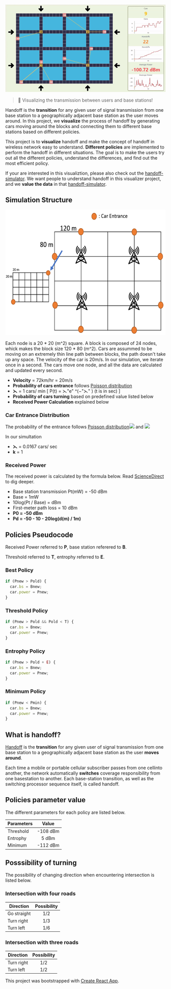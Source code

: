 <p align=center>
    <img src="img/demo.gif">
</p>

> 📶 Visualizing the transmission between users and base stations!

Handoff is the **transition** for any given user of signal transmission from one base station to a geographically adjacent base station as the user moves around. In this project, we **visualize** the process of handoff by generating cars moving around the blocks and connecting them to different base stations based on different policies.

This project is to **visualize** handoff and make the concept of handoff in wireless network easy to understand. **Different policies** are implemented to perform the handoff in different situations. The goal is to make the users try out all the different policies, understand the differences, and find out the most efficient policy.

If your are interested in this visualiztion, please also check out the [handoff-simulator](https://github.com/chonyy/handoff-simulator). We want people to understand handoff in this visualizer project, and we **value the data** in that [handoff-simulator](https://github.com/chonyy/handoff-simulator).

## Simulation Structure

<p align=center>
    <img src="img/simulation structure.PNG" width="558" height="393">
</p>
Each node is a 20 * 20 (m^2) square. A block is composed of 24 nodes, whick makes the block size 120 * 80 (m^2). Cars are assummed to be moving on an extremely thin line path between blocks, the path doesn't take up any space. The velocity of the car is 20m/s. In our simulation, we iterate once in a second. The cars move one node, and all the data are calculated and updated every second.

- **Velocity** = 72km/hr = 20m/s
- **Probability of cars entrance** follows [Poisson distribution](https://en.wikipedia.org/wiki/Poisson_distribution)
- **⋋** = 1 cars/ min [ P(t) = ⋋"e" ^(−"⋋" ) (t is in sec) ]
- **Probability of cars turning** based on predefined value listed below
- **Received Power Calculation** explained below

### Car Entrance Distribution

The probability of the entrance follows [Poisson distribution](https://en.wikipedia.org/wiki/Poisson_distribution)<img src="https://wikimedia.org/api/rest_v1/media/math/render/svg/c22cb4461e100a6db5f815de1f44b1747f160048"> and <img src="https://wikimedia.org/api/rest_v1/media/math/render/svg/2debd3f9adf97c8af4919aa69ed4a7121b47a737">

In our simultation

- **⋋** = 0.0167 cars/ sec
- **k** = 1

### Received Power

The received power is calculated by the formula below. Read [ScienceDirect](https://www.sciencedirect.com/topics/engineering/received-signal-power) to dig deeper.

- Base station transmission Pt(mW) = -50 dBm
- Base = 1mW
- 10log(Pt / Base) = dBm
- First-meter path loss = 10 dBm
- **P0 = -50 dBm**
- **Pd = -50 - 10 - 20log(d(m) / 1m)**

## Policies Pseudocode

Received Power referred to **P**, base station referered to **B**.

Threshold referred to **T**, entrophy referred to **E**.

### Best Policy

```javascript
if (Pnew > Pold) {
  car.bs = Bnew;
  car.power = Pnew;
}
```

### Threshold Policy

```javascript
if (Pnew > Pold && Pold < T) {
  car.bs = Bnew;
  car.power = Pnew;
}
```

### Entrophy Policy

```javascript
if (Pnew > Pold + E) {
  car.bs = Bnew;
  car.power = Pnew;
}
```

### Minimum Policy

```javascript
if (Pnew < Pmin) {
  car.bs = Bnew;
  car.power = Pnew;
}
```

## What is handoff?

[Handoff](https://searchmobilecomputing.techtarget.com/definition/handoff) is the **transition** for any given user of signal transmission from one base station to a geographically adjacent base station as the user **moves around**.

Each time a mobile or portable cellular subscriber passes from one cellinto another, the network automatically **switches** coverage responsibility from one basestation to another. Each base-station transition, as well as the switching processor sequence itself, is called handoff.

## Policies parameter value

The different parameters for each policy are listed below.

| Parameters |  Value   |
| ---------- | :------: |
| Threshold  | -108 dBm |
| Entrophy   |  5 dBm   |
| Minimum    | -112 dBm |

## Posssibility of turning

The possibility of changing direction when encountering intersection is listed below.

### Intersection with four roads

| Direction   | Possibility |
| ----------- | :---------: |
| Go straight |     1/2     |
| Turn right  |     1/3     |
| Turn left   |     1/6     |

### Intersection with three roads

| Direction  | Possibility |
| ---------- | :---------: |
| Turn right |     1/2     |
| Turn left  |     1/2     |

This project was bootstrapped with [Create React App](https://github.com/facebook/create-react-app).
